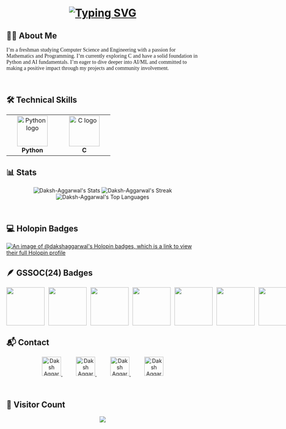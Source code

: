 <h1 align="center">
  <a href="https://git.io/typing-svg">
    <img src="https://readme-typing-svg.demolab.com?font=DM+Serif+Text&size=40&duration=6000&pause=2000&color=F2F722&vCenter=true&width=1150&lines=Hi+%F0%9F%91%8B%2C+I%E2%80%99m+Daksh+Aggarwal%2C+a+passionate+programming+enthusiast+" alt="Typing SVG" />
  </a>
</h1>

## 🧑‍💻 About Me

<p align="left" style="font-family: 'Merriweather', serif;">
  I’m a freshman studying Computer Science and Engineering with a passion for Mathematics and Programming. I’m currently exploring C and have a solid foundation in Python and AI fundamentals. I’m eager to dive deeper into AI/ML and committed to making a positive impact through my projects and community involvement.
</p>

<br> <!-- Line break for spacing -->

## 🛠️ Technical Skills

<div align="center">
  <table>
    <tr>
      <td align="center" width="120px">
        <img src="https://cdn.jsdelivr.net/gh/devicons/devicon/icons/python/python-original.svg" height="80" alt="Python logo" />
        <br><strong>Python</strong>
      </td>
      <td align="center" width="120px">
        <img src="https://cdn.jsdelivr.net/gh/devicons/devicon/icons/c/c-original.svg" height="80" alt="C logo" />
        <br><strong>C</strong>
      </td>
    </tr>
  </table>
</div>

## 📊 Stats

<div align="center">
  <img src="https://github-readme-stats.vercel.app/api?username=Daksh-Aggarwal&theme=great-gatsby&show_icons=true&hide_border=false&count_private=true" alt="Daksh-Aggarwal's Stats" />
  <img src="https://github-readme-streak-stats.herokuapp.com/?user=Daksh-Aggarwal&theme=great-gatsby&hide_border=false" alt="Daksh-Aggarwal's Streak" />
  <br> <!-- Line break for next row -->
  <img src="https://github-readme-stats.vercel.app/api/top-langs/?username=Daksh-Aggarwal&theme=great-gatsby&show_icons=true&hide_border=false&layout=compact&card_width=690" alt="Daksh-Aggarwal's Top Languages" />
</div>


<br> <!-- Line break for spacing -->

## 💻 Holopin Badges

[![An image of @dakshaggarwal's Holopin badges, which is a link to view their full Holopin profile](https://holopin.me/dakshaggarwal)](https://holopin.io/@dakshaggarwal)  

## 🪶 GSSOC(24) Badges
<div style='display:flex; align-items:center; gap: 10px;' align='center'>
  <img src="https://raw.githubusercontent.com/GSSoC24/Postman-Challenge/main/docs/assets/Postman White.png" width="100px" height="100px" />
  <img src="https://raw.githubusercontent.com/GSSoC24/Postman-Challenge/main/docs/assets/1.png" width="100px" height="100px" />
  <img src="https://raw.githubusercontent.com/GSSoC24/Postman-Challenge/main/docs/assets/2.png" width="100px" height="100px" />
  <img src="https://raw.githubusercontent.com/GSSoC24/Postman-Challenge/main/docs/assets/3.png" width="100px" height="100px" />
  <img src="https://raw.githubusercontent.com/GSSoC24/Postman-Challenge/main/docs/assets/4.png" width="100px" height="100px" />
  <img src="https://raw.githubusercontent.com/GSSoC24/Postman-Challenge/main/docs/assets/5.png" width="100px" height="100px" />
  <img src="https://raw.githubusercontent.com/GSSoC24/Postman-Challenge/main/docs/assets/6.png" width="100px" height="100px" />
  <img src="https://raw.githubusercontent.com/GSSoC24/Postman-Challenge/main/docs/assets/7.png" width="100px" height="100px" />
  <img src="https://raw.githubusercontent.com/GSSoC24/Postman-Challenge/main/docs/assets/8.png" width="100px" height="100px" />
</div>


## 📬 Contact

<div align="center">
  <a href="https://www.linkedin.com/in/dakshaggarwal7/" target="_blank">
    <img src="https://raw.githubusercontent.com/yushi1007/yushi1007/main/images/linkedin.svg" alt="Daksh Aggarwal | LinkedIn" width="50px" />
  </a>
  &nbsp;&nbsp;&nbsp;&nbsp;&nbsp;&nbsp;&nbsp;&nbsp;
  <a href="https://discordapp.com/users/itsmedakshgamer" target="_blank">
    <img src="https://raw.githubusercontent.com/maurodesouza/profile-readme-generator/master/src/assets/icons/social/discord/default.svg" alt="Daksh Aggarwal | Discord" width="50px" />
  </a>
  &nbsp;&nbsp;&nbsp;&nbsp;&nbsp;&nbsp;&nbsp;&nbsp;
  <a href="https://instagram.com/daksh.fr" target="_blank">
    <img src="https://raw.githubusercontent.com/yushi1007/yushi1007/main/images/instagram.svg" alt="Daksh Aggarwal | Instagram" width="50px" />
  </a>
  &nbsp;&nbsp;&nbsp;&nbsp;&nbsp;&nbsp;&nbsp;&nbsp;
  <a href="mailto:dakshaggarwal2006@gmail.com?subject=Hello&body=Hi%20Daksh,%20I%20would%20like%20to%20connect%20with%20you." target="_blank">
    <img src="https://raw.githubusercontent.com/maurodesouza/profile-readme-generator/master/src/assets/icons/social/gmail/default.svg" alt="Daksh Aggarwal | Gmail" width="50px" />
  </a>
</div>

<br> <!-- Line break for spacing -->

## 👀 Visitor Count

<div align="center">
  <img src="https://profile-counter.glitch.me/Daksh-Aggarwal/count.svg?" />
</div>

